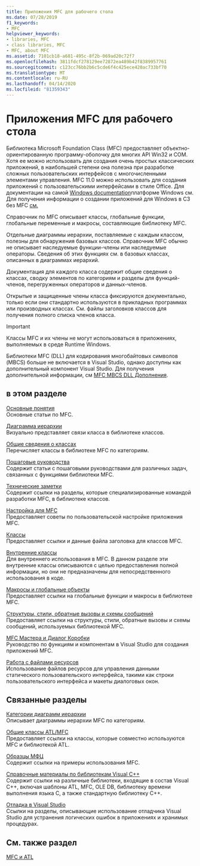 ```yaml
---
title: Приложения MFC для рабочего стола
ms.date: 07/28/2019
f1_keywords:
- MFC
helpviewer_keywords:
- libraries, MFC
- class libraries, MFC
- MFC, about MFC
ms.assetid: 7101cb18-a681-495c-8f2b-069ad20c72f7
ms.openlocfilehash: 3811fdcf278129ee72872ea489b42f8389957761
ms.sourcegitcommit: c123cc76bb2b6c5cde6f4c425ece420ac733bf70
ms.translationtype: MT
ms.contentlocale: ru-RU
ms.lasthandoff: 04/14/2020
ms.locfileid: "81359343"
---
```

# <a name="mfc-desktop-applications"></a>Приложения MFC для рабочего стола

Библиотека Microsoft Foundation Class (MFC) предоставляет объектно-ориентированную программу-оболочку для многих API Win32 и COM. Хотя ее можно использовать для создания очень простых классических приложений, в наибольшей степени она полезна при разработке сложных пользовательских интерфейсов с многочисленными элементами управления. MFC 11.0 можно использовать для создания приложений с пользовательскими интерфейсами в стиле Office. Для документации на самой [Windows documentation](/windows/index)платформе Windows см. Для получения информации о создании приложений для Windows в СЗ без MFC [см.](/windows/win32/index)

Справочник по MFC описывает классы, глобальные функции, глобальные переменные и макросы, составляющие библиотеку MFC.

Отдельные диаграммы иерархии, поставляемые с каждым классом, полезны для обнаружения базовых классов. Справочник MFC обычно не описывает наследуемые функции-члены или наследуемые операторы. Сведения об этих функциях см. в базовых классах, описанных в диаграммах иерархий.

Документация для каждого класса содержит общие сведения о классах, сводку элементов по категориям и разделы для функций-членов, перегруженных операторов и данных-членов.

Открытые и защищенные члены класса фиксируются документально, только если они стандартно используются в прикладных программах или производных классах. См. файлы заголовков классов для получения полного списка членов класса.

> [!IMPORTANT]
> Классы MFC и их члены не могут использоваться в приложениях, выполняемых в среде Runtime Windows.
>
> Библиотеки MFC (DLL) для кодирования многобайтовых символов (MBCS) больше не включается в Visual Studio, однако доступны как дополнительный компонент Visual Studio. Для получения дополнительной информации, см [MFC MBCS DLL Дополнения](mfc-mbcs-dll-add-on.md).

## <a name="in-this-section"></a>в этом разделе

[Основные понятия](mfc-concepts.md)<br/>
Основные статьи по MFC.

[Диаграмма иерархии](hierarchy-chart.md)<br/>
Визуально представляет связи класса в библиотеке классов.

[Общие сведения о классах](class-library-overview.md)<br/>
Перечисляет классы в библиотеке MFC по категориям.

[Пошаговые руководства](walkthroughs-mfc.md)<br/>
Содержит статьи с пошаговыми руководствами для различных задач, связанных с функциями библиотеки MFC.

[Технические заметки](mfc-technical-notes.md)<br/>
Содержит ссылки на разделы, которые специализированные командой разработки MFC, в библиотеке классов.

[Настройка для MFC](customization-for-mfc.md)<br/>
Предоставляет советы по пользовательской настройке приложения MFC.

[Классы](reference/mfc-classes.md)<br/>
Предоставляет ссылки и данные файла заголовка для классов MFC.

[Внутренние классы](reference/internal-classes.md)<br/>
Для внутреннего использования в MFC. В данном разделе эти внутренние классы описываются с целью предоставления полной информации, но они не предназначены для непосредственного использования в коде.

[Макросы и глобальные объекты](reference/mfc-macros-and-globals.md)<br/>
Предоставляет ссылки на глобальные функции и макросы в библиотеке MFC.

[Структуры, стили, обратные вызовы и схемы сообщений](reference/structures-styles-callbacks-and-message-maps.md)<br/>
Предоставляет ссылки на структуры, стили, обратные вызовы и схемы сообщений, используемых библиотекой MFC.

[MFC Мастера и Диалог Коробки](reference/mfc-wizards-and-dialog-boxes.md)<br/>
Руководство по функциям и компонентам в Visual Studio для создания приложений MFC.

[Работа с файлами ресурсов](../windows/working-with-resource-files.md)<br/>
Использование файлов ресурсов для управления данными статического пользовательского интерфейса, такими как строки пользовательского интерфейса и макеты диалоговых окон.

## <a name="related-sections"></a>Связанные разделы

[Категории диаграмм иерархии](hierarchy-chart-categories.md)<br/>
Описывает диаграммы иерархии MFC по категориям.

[Общие классы ATL/MFC](../atl-mfc-shared/atl-mfc-shared-classes.md)<br/>
Предоставляет ссылки на классы, которые совместно используются MFC и библиотекой ATL.

[Образцы МФЦ](../overview/visual-cpp-samples.md#mfc-samples)<br/>
Содержит ссылки на примеры использования MFC.

[Справочные материалы по библиотекам Visual C++](../standard-library/cpp-standard-library-reference.md)<br/>
Содержит ссылки на различные библиотеки, входящие в состав Visual C++, включая шаблоны ATL, MFC, OLE DB, библиотеку времени выполнения языка C, а также стандартную библиотеку C++.

[Отладка в Visual Studio](/visualstudio/debugger/debugging-in-visual-studio)<br/>
Ссылки на разделы, описывающие использование отладчика Visual Studio для устранения логических ошибок в приложениях и хранимых процедурах.

## <a name="see-also"></a>См. также раздел

[MFC и ATL](mfc-and-atl.md)
